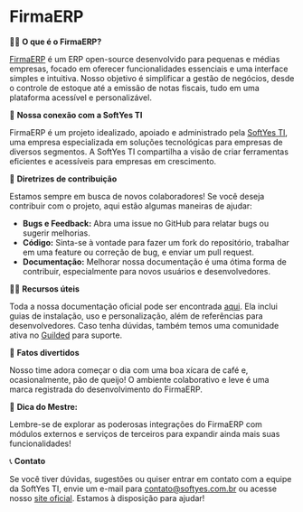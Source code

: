 # FirmaERP

🙋‍♀️ **O que é o FirmaERP?**

[FirmaERP](https://firmaerp.softyes.com.br) é um ERP open-source desenvolvido para pequenas e médias empresas, focado em oferecer funcionalidades essenciais e uma interface simples e intuitiva. Nosso objetivo é simplificar a gestão de negócios, desde o controle de estoque até a emissão de notas fiscais, tudo em uma plataforma acessível e personalizável.

🌟 **Nossa conexão com a SoftYes TI**

FirmaERP é um projeto idealizado, apoiado e administrado pela [SoftYes TI](https://softyes.com.br), uma empresa especializada em soluções tecnológicas para empresas de diversos segmentos. A SoftYes TI compartilha a visão de criar ferramentas eficientes e acessíveis para empresas em crescimento.

🌈 **Diretrizes de contribuição**

Estamos sempre em busca de novos colaboradores! Se você deseja contribuir com o projeto, aqui estão algumas maneiras de ajudar:
- **Bugs e Feedback:** Abra uma issue no GitHub para relatar bugs ou sugerir melhorias.
- **Código:** Sinta-se à vontade para fazer um fork do repositório, trabalhar em uma feature ou correção de bug, e enviar um pull request.
- **Documentação:** Melhorar nossa documentação é uma ótima forma de contribuir, especialmente para novos usuários e desenvolvedores.

👩‍💻 **Recursos úteis**

Toda a nossa documentação oficial pode ser encontrada [aqui](https://firmaerp.softyes.com.br/docs). Ela inclui guias de instalação, uso e personalização, além de referências para desenvolvedores. Caso tenha dúvidas, também temos uma comunidade ativa no [Guilded](https://www.guilded.gg/softyesti) para suporte.

🍿 **Fatos divertidos**

Nosso time adora começar o dia com uma boa xícara de café e, ocasionalmente, pão de queijo! O ambiente colaborativo e leve é uma marca registrada do desenvolvimento do FirmaERP.

🧙 **Dica do Mestre:**

Lembre-se de explorar as poderosas integrações do FirmaERP com módulos externos e serviços de terceiros para expandir ainda mais suas funcionalidades!

📞 **Contato**

Se você tiver dúvidas, sugestões ou quiser entrar em contato com a equipe da SoftYes TI, envie um e-mail para [contato@softyes.com.br](mailto:contato@softyes.com.br?subject=FirmaERP) ou acesse nosso [site oficial](https://softyes.com.br). Estamos à disposição para ajudar!
